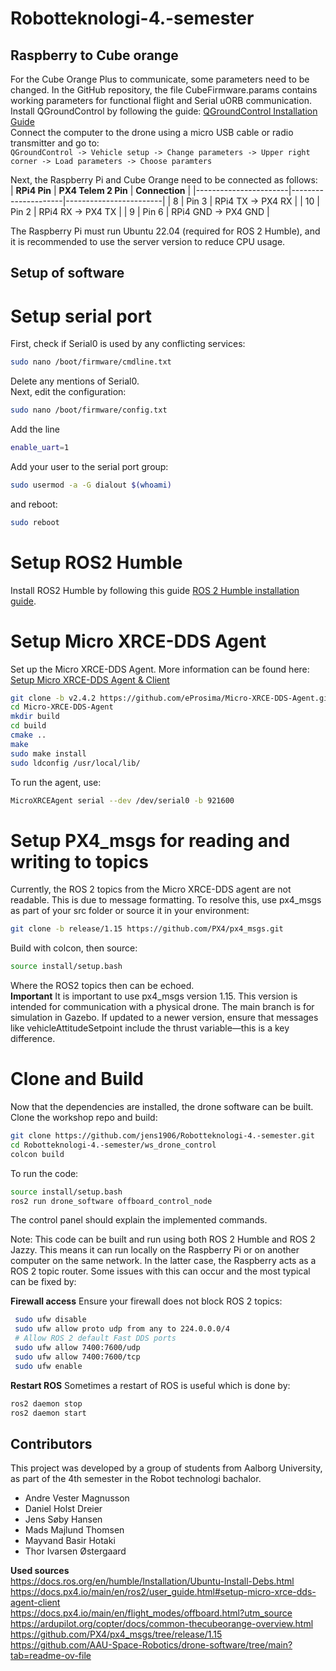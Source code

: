 # Robotteknologi-4.-semester

## Raspberry to Cube orange
For the Cube Orange Plus to communicate, some parameters need to be changed. In the GitHub repository, the file CubeFirmware.params contains working parameters for functional flight and Serial uORB communication.  
Install QGroundControl by following the guide: [QGroundControl Installation Guide](https://docs.qgroundcontrol.com/master/en/qgc-user-guide/getting_started/download_and_install.html)  
Connect the computer to the drone using a micro USB cable or radio transmitter and go to:  
```QGroundControl -> Vehicle setup -> Change parameters -> Upper right corner -> Load parameters -> Choose paramters```

Next, the Raspberry Pi and Cube Orange need to be connected as follows:  
| **RPi4 Pin** | **PX4 Telem 2 Pin** | **Connection**         |
|-----------------------|---------------------|------------------------|
| 8                     | Pin 3               | RPi4 TX → PX4 RX       |
| 10                    | Pin 2               | RPi4 RX → PX4 TX       |
| 9                     | Pin 6               | RPi4 GND → PX4 GND     |

The Raspberry Pi must run Ubuntu 22.04 (required for ROS 2 Humble), and it is recommended to use the server version to reduce CPU usage.  

## Setup of software
# Setup serial port
First, check if Serial0 is used by any conflicting services:  
```bash
sudo nano /boot/firmware/cmdline.txt
```  
Delete any mentions of Serial0.  
Next, edit the configuration:  
```bash
sudo nano /boot/firmware/config.txt
```  
Add the line  
```bash
enable_uart=1
```  
Add your user to the serial port group:  
```bash
sudo usermod -a -G dialout $(whoami)
```  
and reboot:  
```bash
sudo reboot
```  

# Setup ROS2 Humble
Install ROS2 Humble by following this guide [ROS 2 Humble installation guide](https://docs.ros.org/en/humble/Installation/Ubuntu-Install-Debs.html).

# Setup Micro XRCE-DDS Agent
Set up the Micro XRCE-DDS Agent. More information can be found here: [Setup Micro XRCE-DDS Agent & Client](https://docs.px4.io/main/en/ros2/user_guide.html#setup-micro-xrce-dds-agent-client)
```bash
git clone -b v2.4.2 https://github.com/eProsima/Micro-XRCE-DDS-Agent.git
cd Micro-XRCE-DDS-Agent
mkdir build
cd build
cmake ..
make
sudo make install
sudo ldconfig /usr/local/lib/
```
To run the agent, use:  
```bash
MicroXRCEAgent serial --dev /dev/serial0 -b 921600
```  

# Setup PX4_msgs for reading and writing to topics
Currently, the ROS 2 topics from the Micro XRCE-DDS agent are not readable. This is due to message formatting. To resolve this, use px4_msgs as part of your src folder or source it in your environment: 
```bash
git clone -b release/1.15 https://github.com/PX4/px4_msgs.git
```
Build with colcon, then source:  
```bash
source install/setup.bash
```
Where the ROS2 topics then can be echoed.  
**Important**
It is important to use px4_msgs version 1.15. This version is intended for communication with a physical drone. The main branch is for simulation in Gazebo.
If updated to a newer version, ensure that messages like vehicleAttitudeSetpoint include the thrust variable—this is a key difference.  

# Clone and Build
Now that the dependencies are installed, the drone software can be built. Clone the workshop repo and build:  
```bash
git clone https://github.com/jens1906/Robotteknologi-4.-semester.git
cd Robotteknologi-4.-semester/ws_drone_control
colcon build
```
To run the code:  
```bash
source install/setup.bash
ros2 run drone_software offboard_control_node
```
The control panel should explain the implemented commands.  
  
Note: This code can be built and run using both ROS 2 Humble and ROS 2 Jazzy. This means it can run locally on the Raspberry Pi or on another computer on the same network. In the latter case, the Raspberry acts as a ROS 2 topic router. Some issues with this can occur and the most typical can be fixed by:

**Firewall access**
Ensure your firewall does not block ROS 2 topics:  
```bash
 sudo ufw disable
 sudo ufw allow proto udp from any to 224.0.0.0/4 
 # Allow ROS 2 default Fast DDS ports
 sudo ufw allow 7400:7600/udp
 sudo ufw allow 7400:7600/tcp
 sudo ufw enable
```

**Restart ROS**
Sometimes a restart of ROS is useful which is done by:  
```bash
ros2 daemon stop
ros2 daemon start
```

## Contributors
This project was developed by a group of students from Aalborg University, as part of the 4th semester in the Robot technologi bachalor.  
- Andre Vester Magnusson
- Daniel Holst Dreier
- Jens Søby Hansen
- Mads Majlund Thomsen
- Mayvand Basir Hotaki
- Thor Ivarsen Østergaard




**Used sources**  
https://docs.ros.org/en/humble/Installation/Ubuntu-Install-Debs.html  
https://docs.px4.io/main/en/ros2/user_guide.html#setup-micro-xrce-dds-agent-client  
https://docs.px4.io/main/en/flight_modes/offboard.html?utm_source  
https://ardupilot.org/copter/docs/common-thecubeorange-overview.html  
https://github.com/PX4/px4_msgs/tree/release/1.15  
https://github.com/AAU-Space-Robotics/drone-software/tree/main?tab=readme-ov-file  
